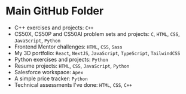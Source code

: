 # Main GitHub Folder

- C++ exercises and projects: `C++`
- CS50X, CS50P and CS50AI problem sets and projects: `C`, `HTML`, `CSS`, `JavaScript`, `Python`
- Frontend Mentor challenges: `HTML`, `CSS`, `Sass`
- My 3D portfolio: `React`, `NextJS`, `JavaScript`, `TypeScript`, `TailwindCSS`
- Python exercises and projects: `Python`
- Resume projects: `HTML`, `CSS`, `JavaScript`, `Python`
- Salesforce workspace: `Apex`
- A simple price tracker: `Python`
- Technical assessments I've done: `HTML`, `CSS`, `C++`
